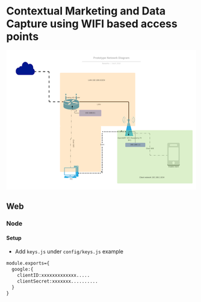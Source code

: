 # Contextual Marketing and Data Capture using WIFI based access points
![GitHub Logo](/docs/images/digram.png)

## Web
### Node
#### Setup
+ Add  `keys.js` under `config/keys.js`
example

```
module.exports={
  google:{
    clientID:xxxxxxxxxxxxx.....
    clientSecret:xxxxxxx..........
  }
}

```

